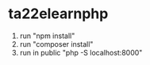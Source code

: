 # ta22elearnphp
1. run "npm install"
2. run "composer install"
3. run in public "php -S localhost:8000"